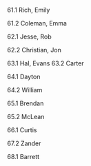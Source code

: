 
61.1 Rich, Emily

61.2 Coleman, Emma

62.1 Jesse, Rob

62.2 Christian, Jon

63.1 Hal, Evans
63.2 Carter

64.1 Dayton

64.2 William

65.1 Brendan

65.2 McLean

66.1 Curtis

67.2 Zander

68.1 Barrett

